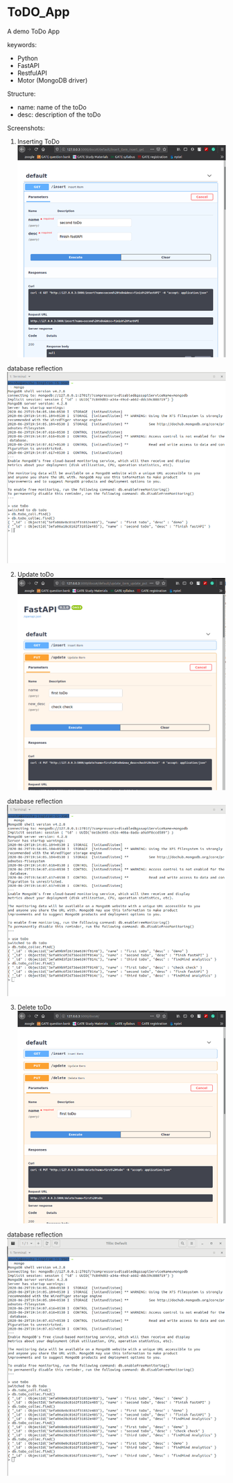# ToDO_App
A demo ToDo App

keywords:
- Python
- FastAPI
- RestfulAPI
- Motor (MongoDB driver)

Structure:
- name: name of the toDo
- desc: description of the toDo

Screenshots:

1. Inserting ToDo
![ ](insert.png)

database reflection
![ ](insertDB.png)

2. Update toDo
![ ](update.png)

database reflection
![ ](updateDB.png)

3. Delete toDo
![ ](delete.png)

database reflection
![ ](deleteDB.png)